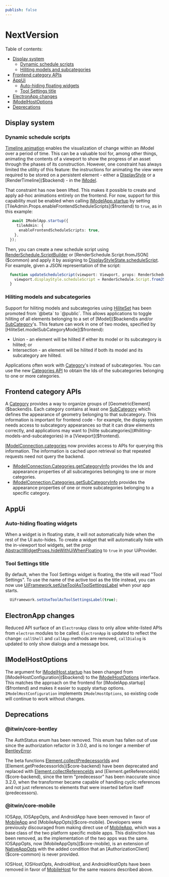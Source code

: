 ```yaml
---
publish: false
---
```

# NextVersion

Table of contents:

- [Display system](#display-system)
  - [Dynamic schedule scripts](#dynamic-schedule-scripts)
  - [Hiliting models and subcategories](#hiliting-models-and-subcategories)
- [Frontend category APIs](#frontend-category-apis)
- [AppUi](#appui)
  - [Auto-hiding floating widgets](#auto-hiding-floating-widgets)
  - [Tool Settings title](tool-settings-title)
- [ElectronApp changes](#electronapp-changes)
- [IModelHostOptions](#imodelhostoptions)
- [Deprecations](#deprecations)

## Display system

### Dynamic schedule scripts

[Timeline animation](../learning/display/TimelineAnimation.md) enables the visualization of change within an iModel over a period of time. This can be a valuable tool for, among other things, animating the contents of a viewport to show the progress of an asset through the phases of its construction. However, one constraint has always limited the utility of this feature: the instructions for animating the view were required to be stored on a persistent element - either a [DisplayStyle]($backend) or a [RenderTimeline]($backend) - in the [IModel]($common).

That constraint has now been lifted. This makes it possible to create and apply ad-hoc animations entirely on the frontend. For now, support for this capability must be enabled when calling [IModelApp.startup]($frontend) by setting [TileAdmin.Props.enableFrontendScheduleScripts]($frontend) to `true`, as in this example:

```ts
   await IModelApp.startup({
     tileAdmin: {
      enableFrontendScheduleScripts: true,
    },
  });
```

Then, you can create a new schedule script using [RenderSchedule.ScriptBuilder]($common) or [RenderSchedule.Script.fromJSON]($common) and apply it by assigning to [DisplayStyleState.scheduleScript]($frontend). For example, given a JSON representation of the script:

```ts
  function updateScheduleScript(viewport: Viewport, props: RenderSchedule.ScriptProps): void {
    viewport.displayStyle.scheduleScript = RenderSchedule.Script.fromJSON(props);
  }
```

### Hiliting models and subcategories

Support for hiliting models and subcategories using [HiliteSet]($frontend) has been promoted from `@beta` to `@public`. This allows applications to toggle hiliting of all elements belonging to a set of [Model]($backend)s and/or [SubCategory]($backend)'s. This feature can work in one of two modes, specified by [HiliteSet.modelSubCategoryMode]($frontend):
- Union - an element will be hilited if either its model or its subcategory is hilited; or
- Intersection - an element will be hilited if both its model and its subcategory are hilited.

Applications often work with [Category]($backend)'s instead of subcategories. You can use the new [Categories API](#frontend-category-apis) to obtain the Ids of the subcategories belonging to one or more categories.

## Frontend category APIs

A [Category]($backend) provides a way to organize groups of [GeometricElement]($backend)s. Each category contains at least one [SubCategory]($backend) which defines the appearance of geometry belonging to that subcategory. This information is important for frontend code - for example, the display system needs access to subcategory appearances so that it can draw elements correctly, and applications may want to [hilite subcategories](#hiliting-models-and-subcategories) in a [Viewport]($frontend).

[IModelConnection.categories]($frontend) now provides access to APIs for querying this information. The information is cached upon retrieval so that repeated requests need not query the backend.
- [IModelConnection.Categories.getCategoryInfo]($frontend) provides the Ids and appearance properties of all subcategories belonging to one or more categories.
- [IModelConnection.Categories.getSubCategoryInfo]($frontend) provides the appearance properties of one or more subcategories belonging to a specific category.

## AppUi

### Auto-hiding floating widgets

When a widget is in floating state, it will not automatically hide when the rest of the UI auto-hides. To create a widget that will automatically hide with the in-viewport tool widgets, set the prop [AbstractWidgetProps.hideWithUiWhenFloating]($appui-abstract) to `true` in your UiProvider.

### Tool Settings title

By default, when the Tool Settings widget is floating, the title will read "Tool Settings". To use the name of the active tool as the title instead, you can now use [UiFramework.setUseToolAsToolSettingsLabel]($appui-react) when your app starts.
```ts
  UiFramework.setUseToolAsToolSettingsLabel(true);
```
## ElectronApp changes

Reduced API surface of an `ElectronApp` class to only allow white-listed APIs from `electron` modules to be called. `ElectronApp` is updated to reflect the change: `callShell` and `callApp` methods are removed, `callDialog` is updated to only show dialogs and a message box.

## IModelHostOptions

The argument for [IModelHost.startup]($backend) has been changed from [IModelHostConfiguration]($backend) to the [IModelHostOptions]($backend) interface. This matches the approach on the frontend for [IModelApp.startup]($frontend) and makes it easier to supply startup options. `IModelHostConfiguration` implements `IModelHostOptions`, so existing code will continue to work without changes.

## Deprecations

### @itwin/core-bentley

The AuthStatus enum has been removed. This enum has fallen out of use since the authorization refactor in 3.0.0, and is no longer a member of [BentleyError]($core-bentley).

The beta functions [Element.collectPredecessorIds]($core-backend) and [Element.getPredecessorIds]($core-backend) have been deprecated and replaced with [Element.collectReferenceIds]($core-backend) and [Element.getReferenceIds]($core-backend), since the term "predecessor" has been inaccurate since 3.2.0, when the transformer became capable of handling cyclic references and not just references to elements that were inserted before itself (predecessors).

### @itwin/core-mobile

IOSApp, IOSAppOpts, and AndroidApp have been removed in favor of [MobileApp]($core-mobile) and [MobileAppOpts]($core-mobile). Developers were previously discouraged from making direct use of [MobileApp]($core-mobile), which was a base class of the two platform specific mobile apps. This distinction has been removed, as the implementation of the two apps was the same. IOSAppOpts, now [MobileAppOpts]($core-mobile), is an extension of [NativeAppOpts]($core-frontend) with the added condition that an [AuthorizationClient]($core-common) is never provided.

IOSHost, IOSHostOpts, AndroidHost, and AndroidHostOpts have been removed in favor of [MobileHost]($core-mobile) for the same reasons described above.


